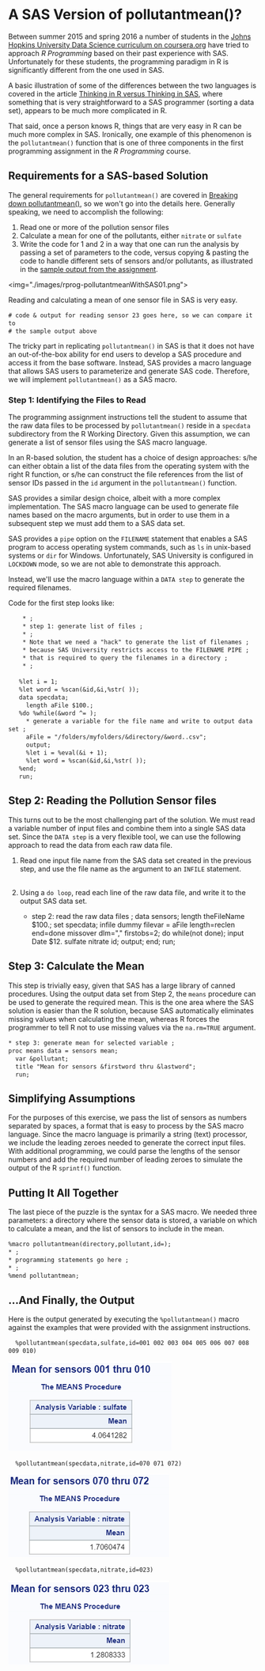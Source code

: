 # A SAS Version of pollutantmean()?

Between summer 2015 and spring 2016 a number of students in the [Johns Hopkins University Data Science curriculum on coursera.org](http://wwww.coursera.org/specializations/jhu-data-science) have tried to approach *R Programming* based on their past experience with SAS. Unfortunately for these students, the programming paradigm in R is significantly different from the one used in SAS.  

A basic illustration of some of the differences between the two languages is covered in the article [Thinking in R versus Thinking in SAS](https://github.com/lgreski/datasciencectacontent/blob/master/markdown/exampleSortRvsSAS.md), where something that is very straightforward to a SAS programmer \(sorting a data set\), appears to be much more complicated in R.

That said, once a person knows R, things that are very easy in R can be much more complex in SAS. Ironically, one example of this phenomenon is the `pollutantmean()` function that is one of three components in the first programming assignment in the *R Programming* course.

## Requirements for a SAS-based Solution

The general requirements for `pollutantmean()` are covered in [Breaking down pollutantmean()](https://github.com/lgreski/datasciencectacontent/blob/master/markdown/rprog-discussPollutantmean.md), so we won't go into the details here. Generally speaking, we need to accomplish the following:

1. Read one or more of the pollution sensor files
2. Calculate a mean for one of the pollutants, either `nitrate` or `sulfate`
3. Write the code for 1 and 2 in a way that one can run the analysis by passing a set of parameters to the code, versus copying & pasting the code to handle different sets of sensors and/or pollutants, as illustrated in the [sample output from the assignment](https://d396qusza40orc.cloudfront.net/rprog%2Fdoc%2Fpollutantmean-demo.html).

<img="./images/rprog-pollutantmeanWithSAS01.png">

Reading and calculating a mean of one sensor file in SAS is very easy.

    # code & output for reading sensor 23 goes here, so we can compare it to
    # the sample output above

The tricky part in replicating `pollutantmean()` in SAS is that it does not have an out-of-the-box ability for end users to develop a SAS procedure and access it from the base software. Instead, SAS provides a macro language that allows SAS users to parameterize and generate SAS code. Therefore, we will implement `pollutantmean()` as a SAS macro.

### Step 1: Identifying the Files to Read

The programming assignment instructions tell the student to assume that the raw data files to be processed by `pollutantmean()` reside in a `specdata` subdirectory from the R Working Directory. Given this assumption, we can generate a list of sensor files using the SAS macro language.

In an R-based solution, the student has a choice of design approaches: s/he can either obtain a list of the data files from the operating system with the right R function, or s/he can construct the file references from the list of sensor IDs passed in the `id` argument in the `pollutantmean()` function.

SAS provides a similar design choice, albeit with a more complex implementation. The SAS macro language can be used to generate file names based on the macro arguments, but in order to use them in a subsequent step we must add them to a SAS data set.

SAS provides a `pipe` option on the `FILENAME` statement that enables a SAS program to access operating system commands, such as `ls` in unix-based systems or `dir` for Windows. Unfortunately, SAS University is configured in `LOCKDOWN` mode, so we are not able to demonstrate this approach.

Instead, we'll use the macro language within a `DATA step` to generate the required filenames.

Code for the first step looks like:


        * ;
        * step 1: generate list of files ;
        * ;
        * Note that we need a "hack" to generate the list of filenames ;
        * because SAS University restricts access to the FILENAME PIPE ;
        * that is required to query the filenames in a directory ;
        * ;

       %let i = 1;
       %let word = %scan(&id,&i,%str( ));
       data specdata;
         length aFile $100.;
       %do %while(&word ^= );
         * generate a variable for the file name and write to output data set ;
         aFile = "/folders/myfolders/&directory/&word..csv";
         output;
         %let i = %eval(&i + 1);
         %let word = %scan(&id,&i,%str( ));
       %end;
       run;


## Step 2: Reading the Pollution Sensor files

This turns out to be the most challenging part of the solution. We must read a variable number of input files and combine them into a single SAS data set. Since the `DATA step` is a very flexible tool, we can use the following approach to read the data from each raw data file.

1. Read one input file name from the SAS data set created in the previous step, and use the file name as the argument to an `INFILE` statement.<br><br>
2. Using a `do loop`, read each line of the raw data file, and write it to the output SAS data set.



    * step 2: read the raw data files ;
    data sensors;
      length theFileName $100.;
      set specdata;
      infile dummy filevar = aFile length=reclen end=done missover dlm=","
      firstobs=2;
      do while(not done);
        input Date $12. sulfate nitrate id;
        output;
    end;
    run;


## Step 3: Calculate the Mean

This step is trivially easy, given that SAS has a large library of canned procedures. Using the output data set from Step 2, the `means` procedure can be used to generate the required mean. This is the one area where the SAS solution is easier than the R solution, because SAS automatically eliminates missing values when calculating the mean, whereas R forces the programmer to tell R not to use missing values via the `na.rm=TRUE` argument.


    * step 3: generate mean for selected variable ;
    proc means data = sensors mean;
      var &pollutant;
      title "Mean for sensors &firstword thru &lastword";
      run;


## Simplifying Assumptions  

For the purposes of this exercise, we pass the list of sensors as numbers separated by spaces, a format that is easy to process by the SAS macro language. Since the macro language is primarily a string \(text\) processor, we include the leading zeroes needed to generate the correct input files.
With additional programming, we could parse the lengths of the sensor numbers and add the required number of leading zeroes to simulate the output of the R `sprintf()` function.

## Putting It All Together

The last piece of the puzzle is the syntax for a SAS macro. We needed three parameters: a directory where the sensor data is stored, a variable on which to calculate a mean, and the list of sensors to include in the mean.

    %macro pollutantmean(directory,pollutant,id=);
    * ;
    * programming statements go here ;
    * ;
    %mend pollutantmean;

## ...And Finally, the Output

Here is the output generated by executing the `%pollutantmean()` macro against the examples that were provided with the assignment instructions.


      %pollutantmean(specdata,sulfate,id=001 002 003 004 005 006 007 008 009 010)

<img src="./images/rprog-pollutantmeanWithSAS02.png">


      %pollutantmean(specdata,nitrate,id=070 071 072)

<img src="./images/rprog-pollutantmeanWithSAS03.png">


      %pollutantmean(specdata,nitrate,id=023)

<img src="./images/rprog-pollutantmeanWithSAS04.png">
